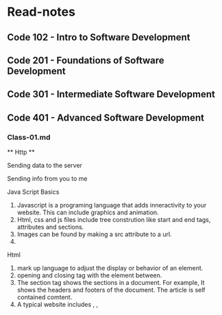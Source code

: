 # Read-notes

## Code 102 - Intro to Software Development
## Code 201 - Foundations of Software Development
## Code 301 - Intermediate Software Development
## Code 401 - Advanced Software Development

### Class-01.md


** Http  **

Sending data to the server

Sending info from you to me 

Java Script Basics

1. Javascript is a programing language that adds inneractivity to your website. This can include graphics and animation.
2. Html, css and js files include tree constrution like start and end tags, attributes and sections.
3. Images can be found by making a src attribute to a url.
4. 

Html

1. mark up language to adjust the display or behavior of an element.
2. opening and closing tag with the element between.
3. The section tag shows the sections in a document. For example, It shows the headers and footers of the document.  The article is  self contained comtent.
4. A typical website includes <html>, <head>, <title>, and the <body> elements.
5. Tells search engine how to read and display sites.
6. Metadata is data that describes data. It describes the content on the page.
  
  
  



